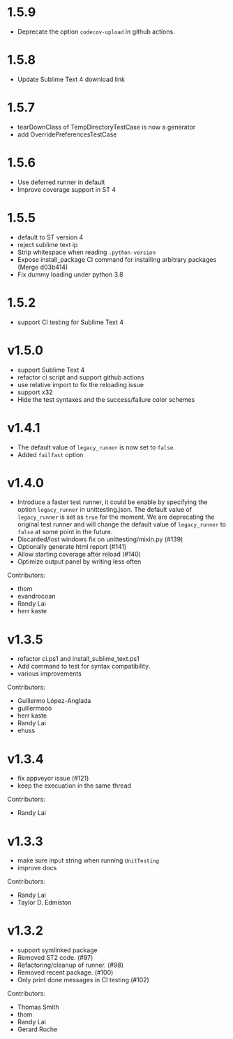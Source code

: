 # 1.5.9

 - Deprecate the option `codecov-upload` in github actions.

# 1.5.8

  - Update Sublime Text 4 download link

# 1.5.7

  - tearDownClass of TempDirectoryTestCase is now a generator
  - add OverridePreferencesTestCase

# 1.5.6
   - Use deferred runner in default
   - Improve coverage support in ST 4

# 1.5.5
   - default to ST version 4
   - reject sublime text ip
   - Strip whitespace when reading `.python-version`
   - Expose install_package CI command for installing arbitrary packages (Merge d03b414)
   - Fix dummy loading under python 3.8

# 1.5.2
   - support CI testing for Sublime Text 4

# v1.5.0
   - support Sublime Text 4
   - refactor ci script and support github actions
   - use relative import to fix the reloading issue
   - support x32
   - Hide the test syntaxes and the success/failure color schemes

# v1.4.1

   - The default value of `legacy_runner` is now set to `false`.
   - Added `failfast` option

# v1.4.0

   - Introduce a faster test runner, it could be enable by specifying the
     option `legacy_runner` in unittesting.json. The default value of
     `legacy_runner` is set as `true` for the moment. We are deprecating
     the original test runner and will change the default value of `legacy_runner`
     to `false` at some point in the future.
   - Discarded/lost windows fix on unittesting/mixin.py (#139)
   - Optionally generate html report (#141)
   - Allow starting coverage after reload (#140)
   - Optimize output panel by writing less often

  Contributors:
   - thom
   - evandrocoan
   - Randy Lai
   - herr kaste


# v1.3.5

   - refactor ci.ps1 and install_sublime_text.ps1
   - Add command to test for syntax compatibility.
   - various improvements

  Contributors:
   - Guillermo López-Anglada
   - guillermooo
   - herr kaste
   - Randy Lai
   - ehuss


# v1.3.4

   - fix appveyor issue (#121)
   - keep the execuation in the same thread

  Contributors:
   - Randy Lai


# v1.3.3

   - make sure input string when running `UnitTesting`
   - improve docs

  Contributors:
   - Randy Lai
   - Taylor D. Edmiston


# v1.3.2

   - support symlinked package
   - Removed ST2 code. (#97)
   - Refactoring/cleanup of runner. (#98)
   - Removed recent package. (#100)
   - Only print done messages in CI testing (#102)

  Contributors:
   - Thomas Smith
   - thom
   - Randy Lai
   - Gerard Roche
